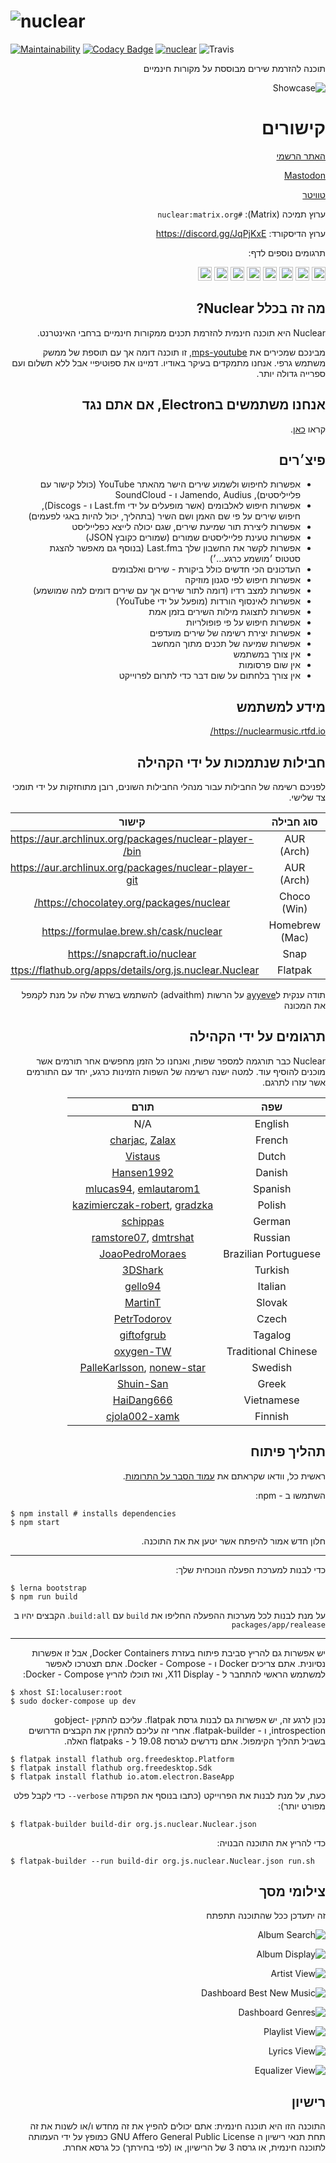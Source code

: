 # ![nuclear](https://i.imgur.com/oT1006i.png) 
[![Maintainability](https://api.codeclimate.com/v1/badges/a15c4888a63c900f6cc1/maintainability)](https://codeclimate.com/github/nukeop/nuclear/maintainability) [![Codacy Badge](https://api.codacy.com/project/badge/Grade/30750586202742279fa8958a12e519ed)](https://www.codacy.com/app/nukeop/nuclear?utm_source=github.com&amp;utm_medium=referral&amp;utm_content=nukeop/nuclear&amp;utm_campaign=Badge_Grade) [![nuclear](https://snapcraft.io//nuclear/badge.svg)](https://snapcraft.io/nuclear) ![Travis](https://api.travis-ci.org/nukeop/nuclear.svg?branch=master)

<div dir="rtl">
תוכנה להזרמת שירים מבוססת על מקורות חינמיים

![Showcase](https://i.imgur.com/G9BqIHl.png)

# קישורים

[האתר הרשמי](https://nuclear.js.org)

[Mastodon](https://mstdn.io/@nuclear)

[טוויטר](https://twitter.com/nuclear_player)

ערוץ תמיכה (Matrix): `#nuclear:matrix.org`

ערוץ הדיסקורד: https://discord.gg/JqPjKxE

תרגומים נוספים לדף:

<kbd>[<img title="Deutsch" alt="Deutsch" src="https://cdn.staticaly.com/gh/hjnilsson/country-flags/master/svg/de.svg" width="22">](docs/README-de.md)</kbd>
<kbd>[<img title="Português" alt="Português" src="https://cdn.staticaly.com/gh/hjnilsson/country-flags/master/svg/br.svg" width="22">](README-ptbr.md)</kbd>
<kbd>[<img title="Svenska" alt="Svenska" src="https://cdn.staticaly.com/gh/hjnilsson/country-flags/master/svg/se.svg" width="22">](README-se.md)</kbd>
<kbd>[<img title="English" alt="English" src="https://cdn.staticaly.com/gh/hjnilsson/country-flags/master/svg/us.svg" width="22">](../README.md)</kbd>
<kbd>[<img title="Hebrew" alt="Hebrew" src="https://cdn.staticaly.com/gh/hjnilsson/country-flags/master/svg/il.svg" width="22">](README-he.md)</kbd>
<kbd>[<img title="Italiano" alt="Italiano" src="https://cdn.staticaly.com/gh/hjnilsson/country-flags/master/svg/it.svg" width="22">](README-it.md)</kbd>
<kbd>[<img title="Indonesia" alt="Indonesia" src="https://cdn.staticaly.com/gh/hjnilsson/country-flags/master/svg/id.svg" width="22">](docs/README-id.md)</kbd>
<kbd>[<img title="Français" alt="Français" src="https://cdn.staticaly.com/gh/hjnilsson/country-flags/master/svg/fr.svg" width="22">](docs/README-fr.md)</kbd>

## מה זה בכלל Nuclear?
Nuclear היא תוכנה חינמית להזרמת תכנים ממקורות חינמיים ברחבי האינטרנט.

מבינכם שמכירים את [mps-youtube](https://github.com/mps-youtube/mps-youtube), זו תוכנה דומה אך עם תוספת של ממשק משתמש גרפי. אנחנו מתמקדים בעיקר באודיו. דמיינו את ספוטיפיי אבל ללא תשלום ועם ספרייה גדולה יותר.

## אנחנו משתמשים בElectron, אם אתם נגד
קראו [כאן](electron.md).

## פיצ׳רים

- אפשרות לחיפוש ולשמוע שירים הישר מהאתר YouTube (כולל קישור עם פלייליסטים), Jamendo, Audius ו - SoundCloud
- אפשרות חיפוש לאלבומים (אשר מופעלים על ידי Last.fm ו - Discogs), חיפוש שירים על פי שם האמן ושם השיר (בתהליך, יכול להיות באגי לפעמים)
- אפשרות ליצירת תור שמיעת שירים, שגם יכולה לייצא כפלייליסט
- אפשרות טעינת פלייליסטים שמורים (שמורים כקובץ JSON)
- אפשרות לקשר את החשבון שלך בLast.fm (בנוסף גם מאפשר להצגת סטטוס ׳מושמע כרגע...׳)
- העדכונים הכי חדשים כולל ביקורת - שירים ואלבומים
- אפשרות חיפוש לפי סגנון מוזיקה
- אפשרות למצב רדיו (דומה לתור שירים אך עם שירים דומים למה שמושמע)
- אפשרות לאינסוף הורדות (מופעל על ידי YouTube)
- אפשרות לתצוגת מילות השירים בזמן אמת
- אפשרות חיפוש על פי פופולריות
- אפשרות יצירת רשימה של שירים מועדפים
- אפשרות שמיעה של תכנים מתוך המחשב
- אין צורך במשתמש
- אין שום פרסומות
- אין צורך בלחתום על שום דבר כדי לתרום לפרוייקט

## מידע למשתמש
https://nuclearmusic.rtfd.io/

## חבילות שנתמכות על ידי הקהילה

לפניכם רשימה של החבילות עבור מנהלי החבילות השונים, רובן מתוחזקות על ידי תומכי צד שלישי.

| סוג חבילה   |    קישור                                                    | נתמך על ידי                                    |
|:--------------:|:-------------------------------------------------------:|:---------------------------------------------:|
| AUR (Arch)     | https://aur.archlinux.org/packages/nuclear-player-bin/  | [advaithm](https://github.com/advaithm)       |
| AUR (Arch)     | https://aur.archlinux.org/packages/nuclear-player-git   | [advaithm](https://github.com/advaithm)       |
| Choco (Win)    | https://chocolatey.org/packages/nuclear/                | [JourneyOver](https://github.com/JourneyOver) |
| Homebrew (Mac) | https://formulae.brew.sh/cask/nuclear                   | Homebrew                                      |
| Snap           | https://snapcraft.io/nuclear                            | [nukeop](https://github.com/nukeop)           |
| Flatpak        | https://flathub.org/apps/details/org.js.nuclear.Nuclear  | [advaithm](https://github.com/advaithm)       |

תודה ענקית ל[ayyeve](https://github.com/ayyEve) על הרשות (advaithm) להשתמש בשרת שלה על מנת לקמפל את המכונה

## תרגומים על ידי הקהילה

Nuclear כבר תורגמה למספר שפות, ואנחנו כל הזמן מחפשים אחר תורמים אשר מוכנים להוסיף עוד. למטה ישנה רשימה של השפות הזמינות כרגע, יחד עם התורמים אשר עזרו לתרגם.

| שפה             | תורם                                                                                          |
|:--------------------:|:----------------------------------------------------------------------------------------------------:|
| English              | N/A                                                                                                  |
| French               | [charjac](https://github.com/charjac), [Zalax](https://github.com/Zalaxx)                            |
| Dutch                | [Vistaus](https://github.com/Vistaus)                                                                |
| Danish               | [Hansen1992](https://github.com/Hansen1992)                                                          |
| Spanish              | [mlucas94](https://github.com/mlucas94), [emlautarom1](https://github.com/emlautarom1)               |
| Polish               | [kazimierczak-robert](https://github.com/kazimierczak-robert), [gradzka](https://github.com/gradzka) |
| German               | [schippas](https://github.com/schippas)                                                              |
| Russian              | [ramstore07](https://github.com/ramstore07), [dmtrshat](https://github.com/dmtrshat)                 |
| Brazilian Portuguese | [JoaoPedroMoraes](https://github.com/JoaoPedroMoraes)                                                |
| Turkish              | [3DShark](https://github.com/3DShark)                                                                |
| Italian              | [gello94](https://github.com/gello94)                                                                |
| Slovak               | [MartinT](https://github.com/MartinTuroci)                                                           |
| Czech                | [PetrTodorov](https://github.com/PetrTodorov)                                                        |
| Tagalog              | [giftofgrub](https://github.com/giftofgrub)                                                          |
| Traditional Chinese  | [oxygen-TW](https://github.com/oxygen-TW)                                                            |
| Swedish              | [PalleKarlsson](https://github.com/PalleKarlsson), [nonew-star](https://github.com/nonew-star)                                                    |
| Greek                | [Shuin-San](https://github.com/Shuin-San)                                                            |
| Vietnamese           | [HaiDang666](https://github.com/HaiDang666)                                                          |
| Finnish              | [cjola002-xamk](https://github.com/cjola002-xamk)                                                    |

## תהליך פיתוח

ראשית כל, וודאו שקראתם את [עמוד הסבר על התרומות](https://github.com/nukeop/nuclear/wiki/Contributing).

השתמשו ב - npm:
<div dir="ltr">

```shell
$ npm install # installs dependencies
$ npm start
```
</div>

חלון חדש אמור להיפתח אשר יטען את את התוכנה.

---

כדי לבנות למערכת הפעלה הנוכחית שלך:
<div dir="ltr">

```shell
$ lerna bootstrap
$ npm run build
```
</div>

על מנת לבנות לכל מערכות ההפעלה החליפו את `build` עם `build:all`. הקבצים יהיו ב `packages/app/realease`

---

יש אפשרות גם להריץ סביבת פיתוח בעזרת Docker Containers, אבל זו אפשרות נסיונית.
אתם צריכים Docker ו - Docker - Compose. אתם תצטרכו לאפשר למשתמש הראשי להתחבר ל - X11 Display, ואז תוכלו להריץ Docker - Compose:
<div dir="ltr">

```shell
$ xhost SI:localuser:root
$ sudo docker-compose up dev
```
</div>

נכון לרגע זה, יש אפשרות גם לבנות גרסת flatpak. עליכם להתקין gobject-introspection, ו -  flatpak-builder. אחרי זה עליכם להתקין את הקבצים הדרושים בשביל תהליך הקימפול. אתם נדרשים לגרסת 19.08 ל - flatpaks האלה.
<div dir="ltr">

```shell
$ flatpak install flathub org.freedesktop.Platform
$ flatpak install flathub org.freedesktop.Sdk
$ flatpak install flathub io.atom.electron.BaseApp
```
</div>

כעת, על מנת לבנות את הפרוייקט (כתבו בנוסף את הפקודה  <span dir="ltr">`--verbose`</span> כדי לקבל פלט מפורט יותר):
<div dir="ltr">

```shell
$ flatpak-builder build-dir org.js.nuclear.Nuclear.json
```
</div>

כדי להריץ את התוכנה הבנויה:
<div dir="ltr">

```shell
$ flatpak-builder --run build-dir org.js.nuclear.Nuclear.json run.sh
```
</div>

## צילומי מסך

זה יתעדכן ככל שהתוכנה תתפתח

![Album Search](https://i.imgur.com/idFVnAF.png)

![Album Display](https://i.imgur.com/Kvzo3q7.png)

![Artist View](https://i.imgur.com/imBLYl3.png)

![Dashboard Best New Music](https://i.imgur.com/bMDrR4M.png)

![Dashboard Genres](https://i.imgur.com/g0aCmKx.png)

![Playlist View](https://i.imgur.com/2VMXHDC.png)

![Lyrics View](https://i.imgur.com/7e3DJKJ.png)

![Equalizer View](https://i.imgur.com/WreRL0w.png)

## רישיון

התוכנה הזו היא תוכנה חינמית: אתם יכולים להפיץ את זה מחדש ו/או לשנות את זה תחת תנאי רישיון ה GNU Affero General Public License כמופץ על ידי העמותה לתוכנה חינמית, או גרסה 3 של הרישיון, או (לפי בחירתך) כל גרסא אחרת.
